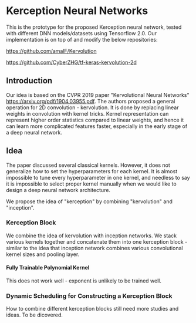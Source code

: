 # Kerception Neural Networks
This is the prototype for the proposed Kerception neural network, tested with different DNN models/datasets using Tensorflow 2.0. Our implementation is on top of and modify the below repositories: 

https://github.com/amalF/Kervolution

https://github.com/CyberZHG/tf-keras-kervolution-2d

## Introduction
Our idea is based on the CVPR 2019 paper "Kervolutional Neural Networks" https://arxiv.org/pdf/1904.03955.pdf. The authors proposed a general operation for 2D convolution - kervolution. It is done by replacing linear weights in convolution with kernel tricks. Kernel representation can represent higher order statistics compared to linear weights, and hence it can learn more complicated features faster, especially in the early stage of a deep neural network.

## Idea
The paper discussed several classical kernels. However, it does not generalize how to set the hyperparameters for each kernel. It is almost impossible to tune every hyperparameter in one kernel, and needless to say it is impossible to select proper kernel manually when we would like to design a deep neural network architecture.

We propose the idea of "kerception" by combining "kervolution" and "inception". 

### Kerception Block
We combine the idea of kervolution with inception networks. We stack various kernels together and concatenate them into one kerception block - similar to the idea that inception network combines various convolutional kernel sizes and pooling layer.

#### Fully Trainable Polynomial Kernel
This does not work well - exponent is unlikely to be trained well. 

### Dynamic Scheduling for Constructing a Kerception Block
How to combine different kerception blocks still need more studies and ideas. To be dicovered.
